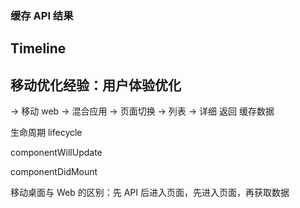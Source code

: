 
###  缓存 API 结果 


Timeline
---



移动优化经验：用户体验优化
---


-> 移动 web -> 混合应用 -> 页面切换 -> 列表 -> 详细 
       								  返回 缓存数据


生命周期 lifecycle

componentWillUpdate

componentDidMount

移动桌面与 Web 的区别：先 API 后进入页面，先进入页面，再获取数据 

